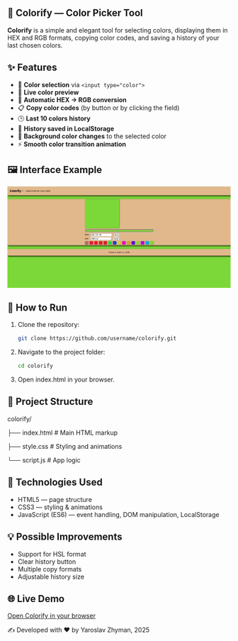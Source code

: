## 🎨 Colorify — Color Picker Tool

**Colorify** is a simple and elegant tool for selecting colors, displaying them in HEX and RGB formats, copying color codes, and saving a history of your last chosen colors.

## ✨ Features
- 📌 **Color selection** via `<input type="color">`
- 🎯 **Live color preview**
- 🔄 **Automatic HEX → RGB conversion**
- 📋 **Copy color codes** (by button or by clicking the field)
- 🕒 **Last 10 colors history**
- 💾 **History saved in LocalStorage**
- 🎨 **Background color changes** to the selected color
- ⚡ **Smooth color transition animation**

## 🖼 Interface Example
![Colorify Screenshot](img/screenshot.png)

## 🚀 How to Run
1. Clone the repository:
   ```bash
   git clone https://github.com/username/colorify.git

2. Navigate to the project folder:
   ```bash
   cd colorify

3. Open index.html in your browser.

## 📂 Project Structure

colorify/

├── index.html   # Main HTML markup

├── style.css    # Styling and animations

└── script.js    # App logic

## 📌 Technologies Used

- HTML5 — page structure
- CSS3 — styling & animations
- JavaScript (ES6) — event handling, DOM manipulation, LocalStorage

## 💡 Possible Improvements

- Support for HSL format
- Clear history button
- Multiple copy formats
- Adjustable history size

## 🌐 Live Demo
[Open Colorify in your browser](https://yari4ek89.github.io/colorify/)

✍ Developed with ❤️ by Yaroslav Zhyman, 2025